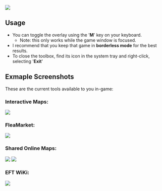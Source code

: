 
![](https://github.com/LemonDrop1228/EFT-Overlay/blob/main/ExampleMedia/TT_Title.png)

## Usage

  - You can toggle the overlay using the '**M**' key on your keyboard.
    - Note: this only works while the game window is focused.
  - I recommend that you keep that game in **borderless mode** for the best results.
  - To close the toolbox, find its icon in the system tray and right-click, selecting '**Exit**'

## Exmaple Screenshots

These are the current tools available to you in-game:

### Interactive Maps:
![](https://github.com/LemonDrop1228/EFT-Overlay/blob/main/ExampleMedia/TarkovToolBox_lPiOqMm8jA.jpg)

### FleaMarket:
![](https://github.com/LemonDrop1228/EFT-Overlay/blob/main/ExampleMedia/TarkovToolBox_mM6vxX6HNv.png)

### Shared Online Maps:
![](https://github.com/LemonDrop1228/EFT-Overlay/blob/main/ExampleMedia/TarkovToolBox_YksOJMsNOO.png)
![](https://github.com/LemonDrop1228/EFT-Overlay/blob/main/ExampleMedia/TarkovToolBox_uBJv6cYb0R.jpg)

### EFT WiKi:
![](https://github.com/LemonDrop1228/EFT-Overlay/blob/main/ExampleMedia/TarkovToolBox_8xrvHI17PA.jpg)
